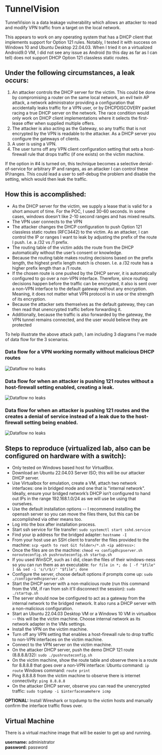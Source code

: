 # TunnelVision

TunnelVision is a data leakage vulnerability which allows an attacker to read and modify VPN traffic from a target on the local network.

This appears to work on any operating system that has a DHCP client that implements support for Option 121 rules. Notably, I tested it with success on Windows 10 and Ubuntu Desktop 22.04.03. When I tried it on a virtualized Android9.0 VM, I did not see any issue as Android (to this day as far as I can tell) does not support DHCP Option 121 classless static routes.

## **Under the following circumstances, a leak occurs:**
1. An attacker controls the DHCP server for the victim. This could be done by compromising a router on the same local network, an evil twin AP attack, a network administrator providing a configuration that accidentally leaks traffic for a VPN user, or by DHCPDISCOVERY packet racing a true DHCP server on the network. The race condition would only work on DHCP client implementations where it selects the first-lease offer when supplied multiple offers.
2. The attacker is also acting as the Gateway, so any traffic that is not encrypted by the VPN is readable to the attacker. As a DHCP server you configure the gateways of clients.
3. A user is using a VPN.
4. The user turns off any VPN client configuration setting that sets a host-firewall rule that drops traffic (if one exists) on the victim machine. 

If the option in #4 is turned on, this technique becomes a selective denial-of-service for arbitrary IP and ranges, as an attacker I can control these IP/ranges. This could lead a user to self-debug the problem and disable the setting, which would then leak the traffic.

## **How this is accomplished:**
- As the DHCP server for the victim, we supply a lease that is valid for a short amount of time. For the POC, I used 30-60 seconds. In some cases, windows doesn't like 2-10 second ranges and has mixed results.
- The VPN user connects to the VPN
- The attacker changes the DHCP configuration to push Option 121 classless static routes (RFC3442) to the victim. As an attacker, I can control the IP or ranges I want to leak by adjusting the prefix of the route I push. I.e. a /32 vs /1 prefix.
- The routing table of the victim adds the route from the DHCP automatically without the user’s consent or knowledge.
- Because the routing table makes routing decisions based on the prefix length, the highest prefix length match is chosen. I.e. a /32 route has a higher prefix length than a /1 route.
- If the chosen route is one pushed by the DHCP server, it is automatically configured to go over a non-VPN interface. Therefore, since routing decisions happen before the traffic can be encrypted, it also is sent over a non-VPN interface to the default gateway without any encryption. Meaning, it does not matter what VPN protocol is in use or the strength of its encryption.
- Because the attacker sets themselves as the default gateway, they can then read that unencrypted traffic before forwarding it.
- Additionally, because the traffic is also forwarded by the gateway, the VPN tunnel remains connected, and the user would believe they are protected

To help illustrate the above attack path, I am including 3 diagrams I’ve made of data flow for the 3 scenarios.

### **Data flow for a VPN working normally without malicious DHCP routes**  
![Dataflow no leaks](images/Dataflow-VPN-connected-no-leaks.png)

### **Data flow for when an attacker is pushing 121 routes without a host-firewall setting enabled, creating a leak.**  
![Dataflow no leaks](images/Malicious-DHCP-route-successful-leak.png)

### **Data flow for when an attacker is pushing 121 routes and the creates a denial of service instead of a leak due to the host-firewall setting being enabled.**  
![Dataflow no leaks](images/DHCP-route-but-firewall-drops.png)

## **Steps to reproduce (virtualized lab, also can be configured on hardware with a switch):**
- Only tested on Windows based host for VirtualBox.
- Download an Ubuntu 22.04.03 Server ISO; this will be our attacker DHCP server.
- Use Virtualbox for emulation, create a VM, attach two network interfaces: one in bridged mode and one that is "internal network". Ideally, ensure your bridged network’s DHCP isn’t configured to hand out IPs in the range 192.168.1.0/24 as we will use be using that ourselves.
- Use the default installation options -- I recommend installing the openssh server so you can move the files there, but this can be accomplished via other means too.
- Log into the box after installation process.
- Start ssh service for file transfer:   `sudo systemctl start sshd.service`
- Find your ip address for the bridged adapter:   `hostname -I`
- From your host use an SSH client to transfer the files provided to the machine:   `scp <path to root Git folder>/*.sh <ip address>:`
- Once the files are on the machine:   `chmod +x configdhcpserver.sh norouteconfig.sh pushrouteconfig.sh startup.sh`
- If you used WinSCP, such as I did, clean the files of their windows-ness so you can run them as an executable:   `for file in *; do [ -f "$file" ] && sed -i 's/\r$//' "$file"; done`
- Configure the server, choose default options if prompts come up:   `sudo ./configuredhcpserver.sh`
- Start the DHCP server with a non-malicious route (run this command from the VM, if ran from ssh it'll disconnect the session):  `sudo ./startup.sh`
- The server should now be configured to act as a gateway from the internal network to the bridged network. It also runs a DHCP server with a non-malicious configuration.
- Start an Ubuntu 22.04.03 Desktop VM or a Windows 10 VM in virtualbox -- this will be the victim machine. Choose internal network as its network adapter in the VMs settings.
- Install the VPN on the victim machine.
- Turn off any VPN setting that enables a host-firewall rule to drop traffic to non-VPN interfaces on the victim machine.
- Connect to the VPN server on the victim machine.
- On the attacker DHCP server, push the demo DHCP 121 route (8.8.8.8/32):        `sudo ./pushrouteconfig.sh` 
- On the victim machine, show the route table and observe there is a route for 8.8.8.8 that goes over a non-VPN interface: Ubuntu command:   `ip route`  Windows command:  `route print`
- Ping 8.8.8.8 from the victim machine to observe there is internet connectivity:   `ping 8.8.8.8`
- On the attacker DHCP server, observe you can read the unencrypted traffic:   `sudo tcpdump -i $interfacenamehere icmp`


**OPTIONAL:** Install Wireshark or tcpdump to the victim hosts and manually confirm the interface traffic flows over.

## **Virtual Machine**
There is a virtual machine image that will be easier to get up and running. 

**username:** administrator  
**password:** password
